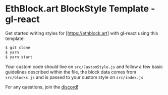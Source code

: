 # EthBlock.art BlockStyle Template - gl-react

Get started writing styles for [https://ethblock.art] with gl-react using this template!

```bash
$ git clone
$ yarn
$ yarn start

```

Your custom code should live on `src/CustomStyle.js` and follow a few basic guidelines described within the file, the block data comes from `src/blocks.js` and is passed to your custom style on `src/index.js`

For any questions, join the [discord!](https://discord.gg/H7HYqcdWWK)
